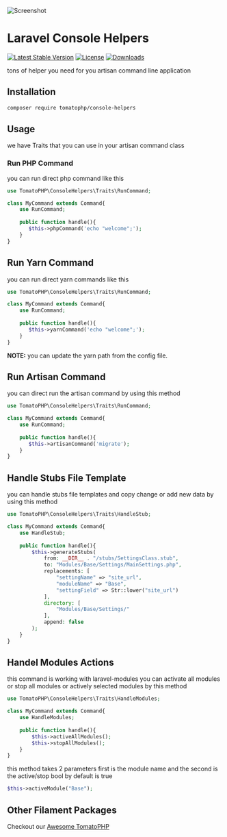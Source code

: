 ![Screenshot](https://raw.githubusercontent.com/tomatophp/console-helpers/blob/master/art/screenshot.png)

# Laravel Console Helpers

[![Latest Stable Version](https://poser.pugx.org/tomatophp/console-helpers/version.svg)](https://packagist.org/packages/tomatophp/console-helpers)
[![License](https://poser.pugx.org/tomatophp/console-helpers/license.svg)](https://packagist.org/packages/tomatophp/console-helpers)
[![Downloads](https://poser.pugx.org/tomatophp/console-helpers/d/total.svg)](https://packagist.org/packages/tomatophp/console-helpers)

tons of helper you need for you artisan command line application

## Installation

```bash
composer require tomatophp/console-helpers
```


## Usage

we have Traits that you can use in your artisan command class

### Run PHP Command

you can run direct php command like this

```php
use TomatoPHP\ConsoleHelpers\Traits\RunCommand;

class MyCommand extends Command{
    use RunCommand;
    
    public function handle(){
       $this->phpCommand('echo "welcome";');
    }
}

```


## Run Yarn Command

you can run direct yarn commands like this

```php
use TomatoPHP\ConsoleHelpers\Traits\RunCommand;

class MyCommand extends Command{
    use RunCommand;
    
    public function handle(){
       $this->yarnCommand('echo "welcome";');
    }
}

```

**NOTE:** you can update the yarn path from the config file.

## Run Artisan Command

you can direct run the artisan command by using this method

```php
use TomatoPHP\ConsoleHelpers\Traits\RunCommand;

class MyCommand extends Command{
    use RunCommand;
    
    public function handle(){
       $this->artisanCommand('migrate');
    }
}
```

## Handle Stubs File Template

you can handle stubs file templates and copy change or add new data by using this method

```php
use TomatoPHP\ConsoleHelpers\Traits\HandleStub;

class MyCommand extends Command{
    use HandleStub;
    
    public function handle(){
        $this->generateStubs(
            from: __DIR__ . "/stubs/SettingsClass.stub",
            to: "Modules/Base/Settings/MainSettings.php",
            replacements: [
                "settingName" => "site_url",
                "moduleName" => "Base",
                "settingField" => Str::lower("site_url")
            ],
            directory: [
                "Modules/Base/Settings/"
            ],
            append: false
        );
    }
}
```


## Handel Modules Actions

this command is working with laravel-modules you can activate all modules or stop all modules or actively selected modules by this method

```php
use TomatoPHP\ConsoleHelpers\Traits\HandleModules;

class MyCommand extends Command{
    use HandleModules;
    
    public function handle(){
        $this->activeAllModules();
        $this->stopAllModules();
    }
}
```

this method takes 2 parameters first is the module name and the second is the active/stop bool by default is true

```php
$this->activeModule("Base");
```


## Other Filament Packages

Checkout our [Awesome TomatoPHP](https://github.com/tomatophp/awesome)
